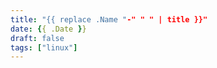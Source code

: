 ```yaml
---
title: "{{ replace .Name "-" " " | title }}"
date: {{ .Date }}
draft: false
tags: ["linux"]
---
```


